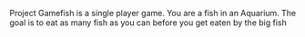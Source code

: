 Project Gamefish is a single player game. You are a fish in an Aquarium. The goal is to eat as many fish as you can before you get eaten by the big fish